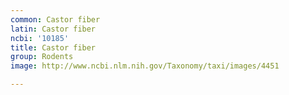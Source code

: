 ```yaml
---
common: Castor fiber
latin: Castor fiber
ncbi: '10185'
title: Castor fiber
group: Rodents
image: http://www.ncbi.nlm.nih.gov/Taxonomy/taxi/images/4451

---
```

